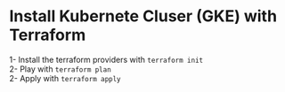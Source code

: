 # Install Kubernete Cluser (GKE) with Terraform

1- Install the terraform providers with `terraform init`  <br/>
2- Play with `terraform plan` <br/>
2- Apply with `terraform apply` <br/>

